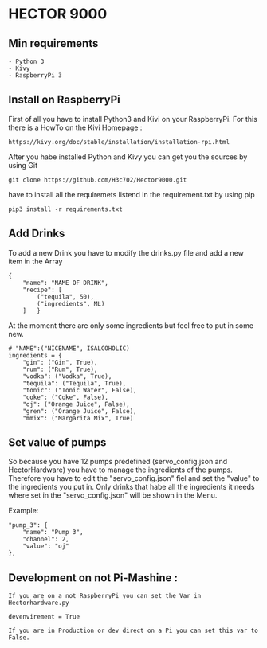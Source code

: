 HECTOR 9000
======================

Min requirements
---

	- Python 3
	- Kivy 
	- RaspberryPi 3

Install on RaspberryPi
----
First of all you have to install Python3 and Kivi on your RaspberryPi. 
For this there  is a HowTo on the Kivi Homepage : 		

	https://kivy.org/doc/stable/installation/installation-rpi.html

After you habe installed Python and Kivy you can get you the sources by using Git

	git clone https://github.com/H3c702/Hector9000.git

have to install all the requiremets listend in the requirement.txt by using pip

	pip3 install -r requirements.txt

Add Drinks
---

To add a new Drink you have to modify the drinks.py file and add a new item in the Array

	{
        "name": "NAME OF DRINK",
        "recipe": [
            ("tequila", 50),
            ("ingredients", ML)
        ]	}

At the moment there are only some ingredients but feel free to put in some new.

	# "NAME":("NICENAME", ISALCOHOLIC)
	ingredients = {
		"gin": ("Gin", True),
		"rum": ("Rum", True),
		"vodka": ("Vodka", True),
		"tequila": ("Tequila", True),
		"tonic": ("Tonic Water", False),
		"coke": ("Coke", False),
		"oj": ("Orange Juice", False),
		"gren": ("Orange Juice", False),
		"mmix": ("Margarita Mix", True)


Set value of pumps
---

So because you have 12 pumps predefined (servo_config.json and HectorHardware) you have to manage the ingredients of the pumps.
Therefore you have to edit the "servo_config.json" fiel and set the "value" to the ingredients you put in. 
Only drinks that habe all the ingredients it needs where set in the "servo_config.json" will be shown in the Menu.

Example:

	"pump_3": {
		"name": "Pump 3",
		"channel": 2,
		"value": "oj"
	},


Development on not Pi-Mashine :
--

	If you are on a not RaspberryPi you can set the Var in Hectorhardware.py 

	devenvirement = True

	If you are in Production or dev direct on a Pi you can set this var to False.
